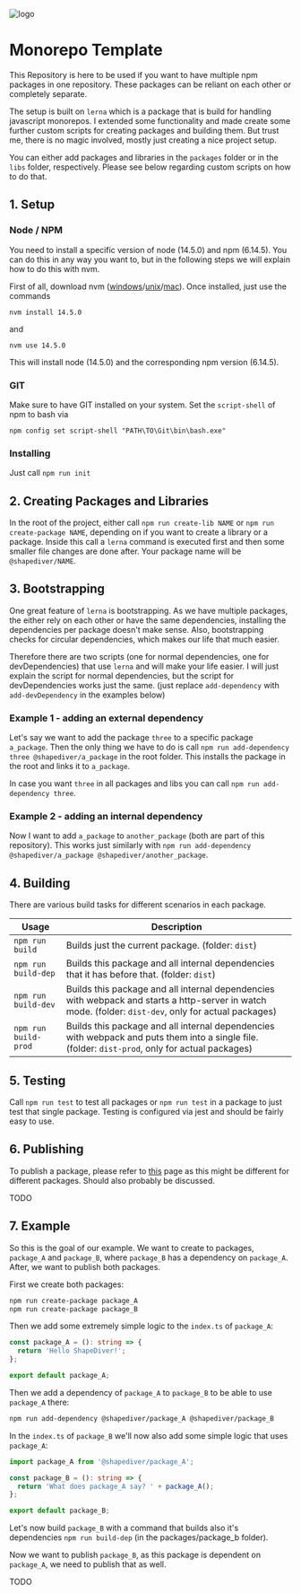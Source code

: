 ![logo](https://d2tlksottdg9m1.cloudfront.net/production/assets/images/shapediver_logo_gradient.png "ShapeDiver")
# Monorepo Template

This Repository is here to be used if you want to have multiple npm packages in one repository. These packages can be reliant on each other or completely separate.

The setup is built on `lerna` which is a package that is build for handling javascript monorepos. I extended some functionality and made create some further custom scripts for creating packages and building them. But trust me, there is no magic involved, mostly just creating a nice project setup.

You can either add packages and libraries in the `packages` folder or in the `libs` folder, respectively. Please see below regarding custom scripts on how to do that.

## 1. Setup
### Node / NPM
You need to install a specific version of node (14.5.0) and npm (6.14.5). You can do this in any way you want to, but in the following steps we will explain how to do this with nvm.

First of all, download nvm ([windows](https://github.com/coreybutler/nvm-windows)/[unix](https://github.com/nvm-sh/nvm)/[mac](https://github.com/nvm-sh/nvm)).
Once installed, just use the commands

`nvm install 14.5.0`

and

`nvm use 14.5.0`

This will install node (14.5.0) and the corresponding npm version (6.14.5).

### GIT
Make sure to have GIT installed on your system.
Set the `script-shell` of npm to bash via

`npm config set script-shell "PATH\TO\Git\bin\bash.exe"`

### Installing

Just call `npm run init`

## 2. Creating Packages and Libraries

In the root of the project, either call `npm run create-lib NAME` or `npm run create-package NAME`, depending on if you want to create a library or a package. Inside this call a `lerna` command is executed first and then some smaller file changes are done after.
Your package name will be `@shapediver/NAME`.


## 3. Bootstrapping

One great feature of `lerna` is bootstrapping. As we have multiple packages, the either rely on each other or have the same dependencies, installing the dependencies per package doesn't make sense. Also, bootstrapping checks for circular dependencies, which makes our life that much easier.

Therefore there are two scripts (one for normal dependencies, one for devDependencies) that use `lerna` and will make your life easier. I will just explain the script for normal dependencies, but the script for devDependencies works just the same. (just replace `add-dependency` with `add-devDependency` in the examples below)

### Example 1 - adding an external dependency

Let's say we want to add the package `three` to a specific package `a_package`.
Then the only thing we have to do is call `npm run add-dependency three @shapediver/a_package` in the root folder.
This installs the package in the root and links it to `a_package`.

In case you want `three` in all packages and libs you can call `npm run add-dependency three`.

### Example 2 - adding an internal dependency

Now I want to add `a_package` to `another_package` (both are part of this repository).
This works just similarly with `npm run add-dependency @shapediver/a_package @shapediver/another_package`.

## 4. Building

There are various build tasks for different scenarios in each package.

| Usage | Description |
| ------------- | ------------- |
| `npm run build` | Builds just the current package. (folder: `dist`) |
| `npm run build-dep` | Builds this package and all internal dependencies that it has before that. (folder: `dist`) |
| `npm run build-dev` | Builds this package and all internal dependencies with webpack and starts a http-server in watch mode. (folder: `dist-dev`, only for actual packages) |
| `npm run build-prod` | Builds this package and all internal dependencies with webpack and puts them into a single file.  (folder: `dist-prod`, only for actual packages) |

## 5. Testing

Call `npm run test` to test all packages or `npm run test` in a package to just test that single package.
Testing is configured via jest and should be fairly easy to use.

## 6. Publishing

To publish a package, please refer to [this](https://github.com/lerna/lerna/tree/main/commands/publish) page as this might be different for different packages. Should also probably be discussed.

TODO

## 7. Example

So this is the goal of our example. We want to create to packages, `package_A` and `package_B`, where `package_B` has a dependency on `package_A`. After, we want to publish both packages.

First we create both packages:
```bash
npm run create-package package_A
npm run create-package package_B
```

Then we add some extremely simple logic to the `index.ts` of `package_A`:
```typescript
const package_A = (): string => {
  return 'Hello ShapeDiver!';
};

export default package_A;
```

Then we add a dependency of `package_A` to `package_B` to be able to use `package_A` there:
```bash
npm run add-dependency @shapediver/package_A @shapediver/package_B
```

In the `index.ts` of `package_B` we'll now also add some simple logic that uses `package_A`:
```typescript
import package_A from '@shapediver/package_A';

const package_B = (): string => {
  return 'What does package_A say? ' + package_A();
};

export default package_B;
```

Let's now build `package_B` with a command that builds also it's dependencies `npm run build-dep` (in the packages/package_b folder).

Now we want to publish `package_B`, as this package is dependent on `package_A`, we need to publish that as well.

TODO